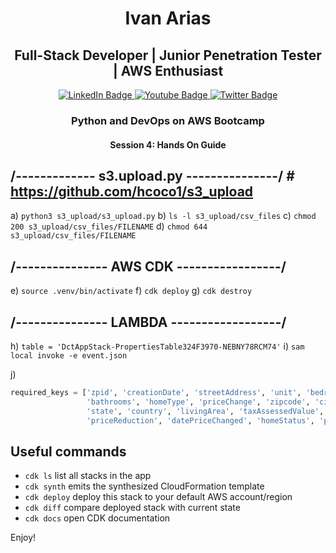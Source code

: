 
<div align="center"><h1>Ivan Arias</h1></div>
<div align="center"><h2>Full-Stack Developer | Junior Penetration Tester | AWS Enthusiast </h2></div>

<div id="badges" align="center">
  <a href="https://www.linkedin.com/in/hcoco1/">
    <img src="https://img.shields.io/badge/LinkedIn-blue?style=for-the-badge&logo=linkedin&logoColor=white" alt="LinkedIn Badge"/>
  </a>
  <a href="https://www.youtube.com/channel/UCban0ilP3jBC9rdmL-fPy_Q">
    <img src="https://img.shields.io/badge/YouTube-red?style=for-the-badge&logo=youtube&logoColor=white" alt="Youtube Badge"/>
  </a>
  <a href="https://twitter.com/hcoco1">
    <img src="https://img.shields.io/badge/Twitter-blue?style=for-the-badge&logo=twitter&logoColor=white" alt="Twitter Badge"/>
  </a>
</div>  



<div align="center"><h3>Python and DevOps on AWS Bootcamp</h3></div>
<div align="center"><h4>Session 4: Hands On Guide</h4></div>

## /------------- s3.upload.py ---------------/ # https://github.com/hcoco1/s3_upload

a) `python3 s3_upload/s3_upload.py`
b) `ls -l s3_upload/csv_files`
c) `chmod 200 s3_upload/csv_files/FILENAME`
d) `chmod 644 s3_upload/csv_files/FILENAME`

## /--------------- AWS CDK -----------------/

e) `source .venv/bin/activate`
f) `cdk deploy`
g) `cdk destroy`

## /--------------- LAMBDA ------------------/

h) `table = 'DctAppStack-PropertiesTable324F3970-NEBNY78RCM74'`
i) `sam local invoke -e event.json`

j) 
```python
required_keys = ['zpid', 'creationDate', 'streetAddress', 'unit', 'bedrooms', 
                 'bathrooms', 'homeType', 'priceChange', 'zipcode', 'city', 
                 'state', 'country', 'livingArea', 'taxAssessedValue', 
                 'priceReduction', 'datePriceChanged', 'homeStatus', 'price']
```


## Useful commands

 * `cdk ls`          list all stacks in the app
 * `cdk synth`       emits the synthesized CloudFormation template
 * `cdk deploy`      deploy this stack to your default AWS account/region
 * `cdk diff`        compare deployed stack with current state
 * `cdk docs`        open CDK documentation

Enjoy!
